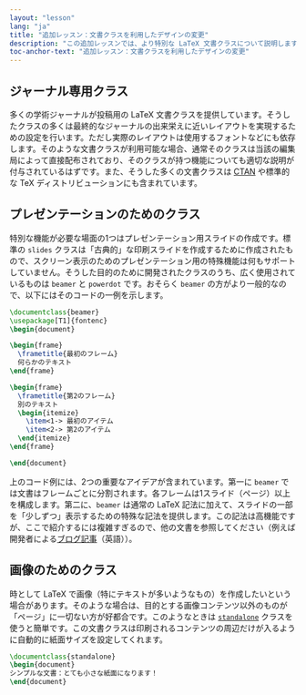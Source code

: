 ```yaml
---
layout: "lesson"
lang: "ja"
title: "追加レッスン：文書クラスを利用したデザインの変更"
description: "この追加レッスンでは、より特別な LaTeX 文書クラスについて説明します。"
toc-anchor-text: "追加レッスン：文書クラスを利用したデザインの変更"
---
```


## ジャーナル専用クラス

多くの学術ジャーナルが投稿用の LaTeX 文書クラスを提供しています。そうしたクラスの多くは最終的なジャーナルの出来栄えに近いレイアウトを実現するための設定を行います。ただし実際のレイアウトは使用するフォントなどにも依存します。そのような文書クラスが利用可能な場合、通常そのクラスは当該の編集局によって直接配布されており、そのクラスが持つ機能についても適切な説明が付与されているはずです。また、そうした多くの文書クラスは [CTAN](https://ctan.org) や標準的な TeX ディストリビューションにも含まれています。

## プレゼンテーションのためのクラス

特別な機能が必要な場面の1つはプレゼンテーション用スライドの作成です。標準の `slides` クラスは「古典的」な印刷スライドを作成するために作成されたもので、スクリーン表示のためのプレゼンテーション用の特殊機能は何もサポートしていません。そうした目的のために開発されたクラスのうち、広く使用されているものは `beamer` と `powerdot` です。おそらく `beamer` の方がより一般的なので、以下にはそのコードの一例を示します。

```latex
\documentclass{beamer}
\usepackage[T1]{fontenc}
\begin{document}

\begin{frame}
  \frametitle{最初のフレーム}
  何らかのテキスト
\end{frame}

\begin{frame}
  \frametitle{第2のフレーム}
  別のテキスト
  \begin{itemize}
    \item<1-> 最初のアイテム
    \item<2-> 第2のアイテム
  \end{itemize}
\end{frame}

\end{document}
```

上のコード例には、2つの重要なアイデアが含まれています。第一に `beamer` では文書はフレームごとに分割されます。各フレームは1スライド（ページ）以上を構成します。第二に、`beamer` は通常の LaTeX 記法に加えて、スライドの一部を「少しずつ」表示するための特殊な記法を提供します。この記法は高機能ですが、ここで紹介するには複雑すぎるので、他の文書を参照してください（例えば開発者による[ブログ記事](https://www.texdev.net/2014/01/17/the-beamer-slide-overlay-concept/)（英語））。

## 画像のためのクラス

時として LaTeX で画像（特にテキストが多いようなもの）を作成したいという場合があります。そのような場合は、目的とする画像コンテンツ以外のものが「ページ」に一切ない方が好都合です。このようなときは [`standalone`](https://ctan.org/pkg/standalone) クラスを使うと簡単です。この文書クラスは印刷されるコンテンツの周辺だけが入るように自動的に紙面サイズを設定してくれます。

```latex
\documentclass{standalone}
\begin{document}
シンプルな文書：とても小さな紙面になります！
\end{document}
```
